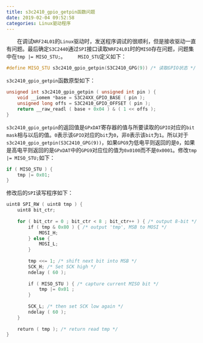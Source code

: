 ```yaml
---
title: s3c2410_gpio_getpin函数问题
date: 2019-02-04 09:52:58
categories: Linux驱动程序
---
```

&emsp;&emsp;在调试`NRF24L01`的`Linux`驱动时，发送程序调试的很顺利，但是接收驱动一直有问题。最后确定`S3C2440`通过`SPI`接口读取`NRF24L01`时的`MISO`存在问题，问题集中在`tmp |= MISO_STU;`。
&emsp;&emsp;`MSIO_STU`定义如下：

``` cpp
#define MISO_STU s3c2410_gpio_getpin(S3C2410_GPG(9)) /* 读取GPIO状态 */
```

`s3c2410_gpio_getpin`函数原型如下：

``` cpp
unsigned int s3c2410_gpio_getpin ( unsigned int pin ) {
    void __iomem *base = S3C24XX_GPIO_BASE ( pin );
    unsigned long offs = S3C2410_GPIO_OFFSET ( pin );
    return __raw_readl ( base + 0x04 ) & ( 1 << offs );
}
```

`s3c2410_gpio_getpin`的返回值是`GPxDAT`寄存器的值与所要读取的`GPIO`对应的`bit mask`相与以后的值。`0`表示该`GPIO`对应的`bit`为`0`，非`0`表示该`bit`为`1`。所以对于`s3c2410_gpio_getpin(S3C2410_GPG(9))`，如果`GPG9`为低电平则返回的是`0`，如果是高电平则返回的是`GPxDAT`中的`GPG9`对应位的值为`0x0100`而不是`0x0001`。修改`tmp |= MISO_STU;`如下：

``` cpp
if ( MISO_STU ) {
    tmp |= 0x01;
}
```

修改后的`SPI`读写程序如下：

``` cpp
uint8 SPI_RW ( uint8 tmp ) {
    uint8 bit_ctr;
​
    for ( bit_ctr = 0 ; bit_ctr < 8 ; bit_ctr++ ) { /* output 8-bit */
        if ( tmp & 0x80 ) { /* output 'tmp', MSB to MOSI */
            MOSI_H;
        } else {
            MOSI_L;
        }
​
        tmp <<= 1; /* shift next bit into MSB */
        SCK_H; /* Set SCK high */
        ndelay ( 60 );
​
        if ( MISO_STU ) { /* capture current MISO bit */
            tmp |= 0x01 ;
        }
​
        SCK_L; /* then set SCK low again */
        ndelay ( 60 );
    }
​
    return ( tmp ); /* return read tmp */
}
```